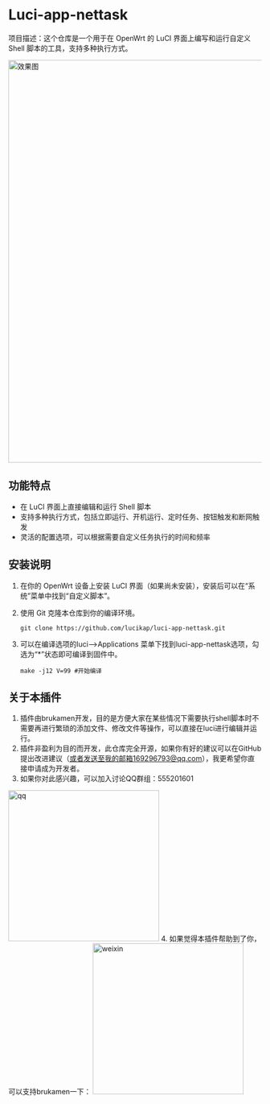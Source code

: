 # Luci-app-nettask

项目描述：这个仓库是一个用于在 OpenWrt 的 LuCI 界面上编写和运行自定义 Shell 脚本的工具，支持多种执行方式。

<img src="https://github.com/lucikap/luci-app-nettask/blob/main/png/Overview.png" alt="效果图" width="800">

## 功能特点

- 在 LuCI 界面上直接编辑和运行 Shell 脚本
- 支持多种执行方式，包括立即运行、开机运行、定时任务、按钮触发和断网触发
- 灵活的配置选项，可以根据需要自定义任务执行的时间和频率

## 安装说明

1. 在你的 OpenWrt 设备上安装 LuCI 界面（如果尚未安装），安装后可以在“系统”菜单中找到“自定义脚本”。

2. 使用 Git 克隆本仓库到你的编译环境。

   ```shell
   git clone https://github.com/lucikap/luci-app-nettask.git
   
3. 可以在编译选项的luci-->Applications 菜单下找到luci-app-nettask选项，勾选为“*”状态即可编译到固件中。
   ```shell
   make -j12 V=99 #开始编译

## 关于本插件

1. 插件由brukamen开发，目的是方便大家在某些情况下需要执行shell脚本时不需要再进行繁琐的添加文件、修改文件等操作，可以直接在luci进行编辑并运行。
2. 插件非盈利为目的而开发，此仓库完全开源，如果你有好的建议可以在GitHub提出改进建议（或者发送至我的邮箱169296793@qq.com），我更希望你直接申请成为开发者。
3. 如果你对此感兴趣，可以加入讨论QQ群组：555201601<br>

<img src="https://github.com/lucikap/luci-app-nettask/blob/main/png/qrcode_1708176698643.jpg" alt="qq" width="300">
4. 如果觉得本插件帮助到了你，可以支持brukamen一下：
<img src="https://github.com/lucikap/luci-app-nettask/blob/main/png/eeda353f2bd3110abbe23dd362bc839.jpg" alt="weixin" width="300">
